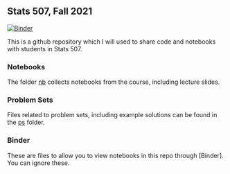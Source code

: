 ## Stats 507, Fall 2021

[![Binder](https://mybinder.org/badge_logo.svg)](https://mybinder.org/v2/gh/jbhender/Stats507_F21/HEAD)

This is a github repository which I will used to share code
and notebooks with students in Stats 507.

### Notebooks

The folder [nb](./nb) collects notebooks from the course, including lecture slides.

### Problem Sets

Files related to problem sets, including example solutions can be found
in the [ps](./ps) folder.

### Binder

These are files to allow you to view notebooks in this repo through 
[Binder].  You can ignore these.

